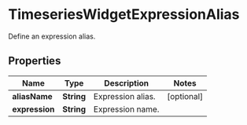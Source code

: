 

# TimeseriesWidgetExpressionAlias

Define an expression alias.
## Properties

Name | Type | Description | Notes
------------ | ------------- | ------------- | -------------
**aliasName** | **String** | Expression alias. |  [optional]
**expression** | **String** | Expression name. | 



